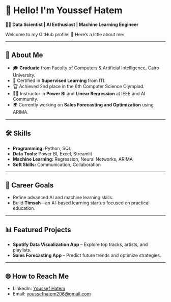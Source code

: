 # 👋 Hello! I'm Youssef Hatem  

👨‍💻 **Data Scientist | AI Enthusiast | Machine Learning Engineer**  

Welcome to my GitHub profile! 🚀 Here’s a little about me:

---

## 💼 About Me  
- 🎓 **Graduate** from Faculty of Computers & Artificial Intelligence, Cairo University.  
- 🏅 Certified in **Supervised Learning** from ITI.  
- 🏆 Achieved 2nd place in the 6th Computer Science Olympiad.  
- 👨‍🏫 Instructor in **Power BI** and **Linear Regression** at IEEE and AI Community.  
- 🌍 Currently working on **Sales Forecasting and Optimization** using ARIMA.  

---

## 🛠️ Skills  
- **Programming:** Python, SQL  
- **Data Tools:** Power BI, Excel, Streamlit  
- **Machine Learning:** Regression, Neural Networks, ARIMA  
- **Soft Skills:** Communication, Collaboration  

---

## 🎯 Career Goals  
- Refine advanced AI and machine learning skills.  
- Build **Timsah**—an AI-based learning startup focused on practical education.  

---

## 📊 Featured Projects  
- **Spotify Data Visualization App** – Explore top tracks, artists, and playlists.  
- **Sales Forecasting App** – Predict future trends and optimize strategies.  

---

## 🌐 How to Reach Me  
- LinkedIn: [Youssef Hatem](https://www.linkedin.com/in/youssef-hatem-244b6b207/?locale=en_US)  
- Email: youssefhatem206@gmail.com 
